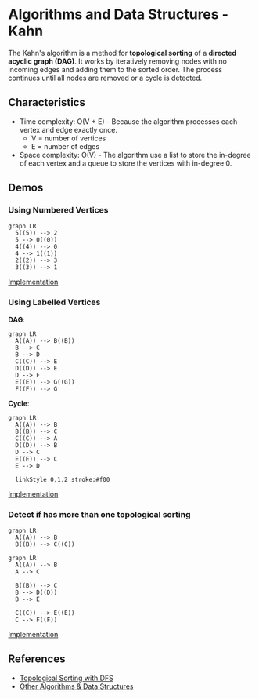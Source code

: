 # Algorithms and Data Structures - Kahn

The Kahn's algorithm is a method for **topological sorting** of a **directed acyclic graph (DAG)**. It works by iteratively removing nodes with no incoming edges and adding them to the sorted order. The process continues until all nodes are removed or a cycle is detected.


## Characteristics
- Time complexity: O(V + E) - Because the algorithm processes each vertex and edge exactly once.
  - V = number of vertices
  - E = number of edges
- Space complexity: O(V) - The algorithm use a list to store the in-degree of each vertex and a queue to store the vertices with in-degree 0.



## Demos

### Using Numbered Vertices

```mermaid
graph LR
  5((5)) --> 2
  5 --> 0((0))
  4((4)) --> 0
  4 --> 1((1))
  2((2)) --> 3
  3((3)) --> 1
```

[Implementation](./src/01-kahn-using-numbered-vertices.py)


### Using Labelled Vertices

**DAG**:
```mermaid
graph LR
  A((A)) --> B((B))
  B --> C
  B --> D
  C((C)) --> E
  D((D)) --> E
  D --> F
  E((E)) --> G((G))
  F((F)) --> G
```
**Cycle**:
```mermaid
graph LR
  A((A)) --> B
  B((B)) --> C
  C((C)) --> A
  D((D)) --> B
  D --> C
  E((E)) --> C
  E --> D

  linkStyle 0,1,2 stroke:#f00
```

[Implementation](./src/02-kahn-using-labelled-vertices.py)


### Detect if has more than one topological sorting

```mermaid
graph LR
  A((A)) --> B
  B((B)) --> C((C))
```
```mermaid
graph LR
  A((A)) --> B
  A --> C

  B((B)) --> C
  B --> D((D))
  B --> E

  C((C)) --> E((E))
  C --> F((F))
```

[Implementation](./src/03-kahn-detecting-multiple-topological-sorting.py)



## References
- [Topological Sorting with DFS](https://github.com/NelsonBN/algorithms-data-structures-topological-sorting-dfs)
- [Other Algorithms & Data Structures](https://github.com/NelsonBN/algorithms-data-structures)
